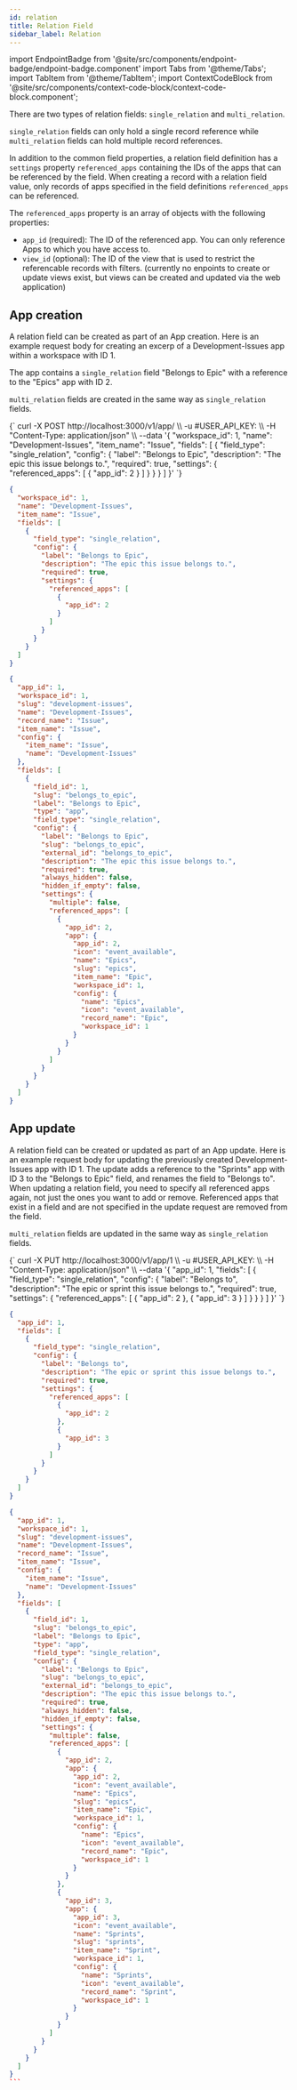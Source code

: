 ```yaml
---
id: relation
title: Relation Field
sidebar_label: Relation
---
```


import EndpointBadge from '@site/src/components/endpoint-badge/endpoint-badge.component'
import Tabs from '@theme/Tabs';
import TabItem from '@theme/TabItem';
import ContextCodeBlock from '@site/src/components/context-code-block/context-code-block.component';

There are two types of relation fields: `single_relation` and `multi_relation`.

`single_relation` fields can only hold a single record reference while `multi_relation` fields can hold multiple record references.

In addition to the common field properties, a relation field definition has a `settings` property `referenced_apps` containing the IDs of the apps that can be referenced by the field.
When creating a record with a relation field value, only records of apps specified in the field definitions `referenced_apps` can be referenced.

The `referenced_apps` property is an array of objects with the following properties:

- `app_id` (required): The ID of the referenced app. You can only reference Apps to which you have access to.
- `view_id` (optional): The ID of the view that is used to restrict the referencable records with filters. (currently no enpoints to create or update views exist, but views can be created and updated via the web application)

## App creation

<EndpointBadge method="POST" url="https://api.tapeapp.com/v1/app" />

A relation field can be created as part of an App creation. Here is an example request body for creating an excerp of a Development-Issues app within a workspace with ID 1.

The app contains a `single_relation` field "Belongs to Epic" with a reference to the "Epics" app with ID 2.

`multi_relation` fields are created in the same way as `single_relation` fields.

<Tabs defaultValue="curl">

<TabItem value="curl" label="cURL">
<ContextCodeBlock language="shell" title='➡️      Request'>
{`
curl -X POST http://localhost:3000/v1/app/ \\
   -u #USER_API_KEY: \\
   -H "Content-Type: application/json" \\
   --data '{
    "workspace_id": 1,
    "name": "Development-Issues",
    "item_name": "Issue",
    "fields": [
      {
        "field_type": "single_relation",
        "config": {
          "label": "Belongs to Epic",
          "description": "The epic this issue belongs to.",
          "required": true,
          "settings": {
            "referenced_apps": [
              {
                "app_id": 2
              }
            ]
          }
        }
      }
    ] 
  }'
`}
</ContextCodeBlock>
</TabItem>

<TabItem value="json" label="JSON">

```json title="➡️      Request">
{
  "workspace_id": 1,
  "name": "Development-Issues",
  "item_name": "Issue",
  "fields": [
    {
      "field_type": "single_relation",
      "config": {
        "label": "Belongs to Epic",
        "description": "The epic this issue belongs to.",
        "required": true,
        "settings": {
          "referenced_apps": [
            {
              "app_id": 2
            }
          ]
        }
      }
    }
  ]
}
```

</TabItem>
</Tabs>

```json title="⬅️      Response"
{
  "app_id": 1,
  "workspace_id": 1,
  "slug": "development-issues",
  "name": "Development-Issues",
  "record_name": "Issue",
  "item_name": "Issue",
  "config": {
    "item_name": "Issue",
    "name": "Development-Issues"
  },
  "fields": [
    {
      "field_id": 1,
      "slug": "belongs_to_epic",
      "label": "Belongs to Epic",
      "type": "app",
      "field_type": "single_relation",
      "config": {
        "label": "Belongs to Epic",
        "slug": "belongs_to_epic",
        "external_id": "belongs_to_epic",
        "description": "The epic this issue belongs to.",
        "required": true,
        "always_hidden": false,
        "hidden_if_empty": false,
        "settings": {
          "multiple": false,
          "referenced_apps": [
            {
              "app_id": 2,
              "app": {
                "app_id": 2,
                "icon": "event_available",
                "name": "Epics",
                "slug": "epics",
                "item_name": "Epic",
                "workspace_id": 1,
                "config": {
                  "name": "Epics",
                  "icon": "event_available",
                  "record_name": "Epic",
                  "workspace_id": 1
                }
              }
            }
          ]
        }
      }
    }
  ]
}
```

## App update

<EndpointBadge method="PUT" url="https://api.tapeapp.com/v1/app/{appId}" />

A relation field can be created or updated as part of an App update. Here is an example request body for updating the previously created Development-Issues app with ID 1.
The update adds a reference to the "Sprints" app with ID 3 to the "Belongs to Epic" field, and renames the field to "Belongs to".
When updating a relation field, you need to specify all referenced apps again, not just the ones you want to add or remove. Referenced apps that exist in a field and are not specified in the update request are removed from the field.

`multi_relation` fields are updated in the same way as `single_relation` fields.

<Tabs defaultValue="curl">

<TabItem value="curl" label="cURL">
<ContextCodeBlock language="shell" title='➡️      Request'>
{`
curl -X PUT http://localhost:3000/v1/app/1 \\
   -u #USER_API_KEY: \\
   -H "Content-Type: application/json" \\
   --data '{
    "app_id": 1,
    "fields": [
      {
        "field_type": "single_relation",
        "config": {
          "label": "Belongs to",
          "description": "The epic or sprint this issue belongs to.",
          "required": true,
          "settings": {
            "referenced_apps": [
              {
                "app_id": 2
              },
              {
                "app_id": 3
              }
            ]
          }
        }
      }
    ] 
}'
`}
</ContextCodeBlock>
</TabItem>

<TabItem value="json" label="JSON">

```json title="➡️      Request">
{
  "app_id": 1,
  "fields": [
    {
      "field_type": "single_relation",
      "config": {
        "label": "Belongs to",
        "description": "The epic or sprint this issue belongs to.",
        "required": true,
        "settings": {
          "referenced_apps": [
            {
              "app_id": 2
            },
            {
              "app_id": 3
            }
          ]
        }
      }
    }
  ]
}
```

</TabItem>
</Tabs>

````json title="⬅️      Response"
{
  "app_id": 1,
  "workspace_id": 1,
  "slug": "development-issues",
  "name": "Development-Issues",
  "record_name": "Issue",
  "item_name": "Issue",
  "config": {
    "item_name": "Issue",
    "name": "Development-Issues"
  },
  "fields": [
    {
      "field_id": 1,
      "slug": "belongs_to_epic",
      "label": "Belongs to Epic",
      "type": "app",
      "field_type": "single_relation",
      "config": {
        "label": "Belongs to Epic",
        "slug": "belongs_to_epic",
        "external_id": "belongs_to_epic",
        "description": "The epic this issue belongs to.",
        "required": true,
        "always_hidden": false,
        "hidden_if_empty": false,
        "settings": {
          "multiple": false,
          "referenced_apps": [
            {
              "app_id": 2,
              "app": {
                "app_id": 2,
                "icon": "event_available",
                "name": "Epics",
                "slug": "epics",
                "item_name": "Epic",
                "workspace_id": 1,
                "config": {
                  "name": "Epics",
                  "icon": "event_available",
                  "record_name": "Epic",
                  "workspace_id": 1
                }
              }
            },
            {
              "app_id": 3,
              "app": {
                "app_id": 3,
                "icon": "event_available",
                "name": "Sprints",
                "slug": "sprints",
                "item_name": "Sprint",
                "workspace_id": 1,
                "config": {
                  "name": "Sprints",
                  "icon": "event_available",
                  "record_name": "Sprint",
                  "workspace_id": 1
                }
              }
            }
          ]
        }
      }
    }
  ]
}
```

````
